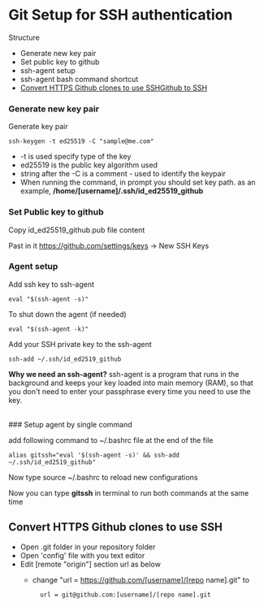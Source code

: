 # Git Setup for SSH authentication

Structure
- Generate new key pair
- Set public key to github
- ssh-agent setup
- ssh-agent bash command shortcut
- [Convert HTTPS Github clones to use SSHGithub to SSH](#git_to_ssh)


### Generate new key pair

Generate key pair

    ssh-keygen -t ed25519 -C "sample@me.com"

- -t is used specify type of the key
- ed25519 is the public key algorithm used
- string after the -C is a comment - used to identify the keypair
- When running the command, in prompt you should set key path. 
as an example, **/home/[username]/.ssh/id_ed25519_github**


### Set Public key to github

Copy id_ed25519_github.pub file content

Past in it https://github.com/settings/keys -> New SSH Keys
<br>

### Agent setup

Add ssh key to ssh-agent

    eval "$(ssh-agent -s)"

To shut down the agent (if needed)

    eval "$(ssh-agent -k)"


Add your SSH private key to the ssh-agent

    ssh-add ~/.ssh/id_ed2519_github


**Why we need an ssh-agent?**
ssh-agent is a program that runs in the background and keeps your key loaded into main memory (RAM), so that you don't need to enter your passphrase every time you need to use the key. 

<br>
### Setup agent by single command

add following command to ~/.bashrc file at the end of the file

    alias gitssh="eval '$(ssh-agent -s)' && ssh-add ~/.ssh/id_ed2519_github"

Now type source ~/.bashrc to reload new configurations

Now you can type **gitssh** in terminal to run both commands at the same time



## <a name="git_to_ssh"></a> Convert HTTPS Github clones to use SSH

- Open .git folder in your repository folder
- Open 'config' file with you text editor
- Edit [remote "origin"] section url as below
    - change "url = https://github.com/[username]/[repo name].git" to

            url = git@github.com:[username]/[repo name].git

